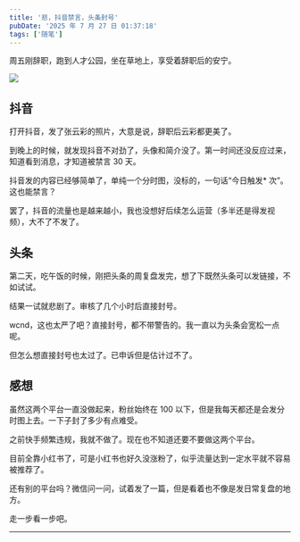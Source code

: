 ```yaml
---
title: '悲，抖音禁言，头条封号'
pubDate: '2025 年 7 月 27 日 01:37:18'
tags: ['随笔']
---
```



周五刚辞职，跑到人才公园，坐在草地上，享受着辞职后的安宁。

![](https://md.p1gd0g.cc/mmbiz_png/OQRlA7Uf7SUjOiaGfL0hnGPRbHHLRxrUttibf7qfW3OibCW6o5vrNWyCKoRuVBfBc6fdpwDAQBbEkEOywU3maErAQ/0?wx_fmt=png)

## 抖音

打开抖音，发了张云彩的照片，大意是说，辞职后云彩都更美了。

到晚上的时候，就发现抖音不对劲了，头像和简介没了。第一时间还没反应过来，知道看到消息，才知道被禁言 30 天。

抖音发的内容已经够简单了，单纯一个分时图，没标的，一句话“今日触发\* 次”。这也能禁言？

罢了，抖音的流量也是越来越小，我也没想好后续怎么运营（多半还是得发视频），大不了不发了。

## 头条

第二天，吃午饭的时候，刚把头条的周复盘发完，想了下既然头条可以发链接，不如试试。

结果一试就悲剧了。审核了几个小时后直接封号。

wcnd，这也太严了吧？直接封号，都不带警告的。我一直以为头条会宽松一点呢。

但怎么想直接封号也太过了。已申诉但是估计过不了。

## 感想

虽然这两个平台一直没做起来，粉丝始终在 100 以下，但是我每天都还是会发分时图上去。一下子封了多少有点难受。

之前快手频繁违规，我就不做了。现在也不知道还要不要做这两个平台。

目前全靠小红书了，可是小红书也好久没涨粉了，似乎流量达到一定水平就不容易被推荐了。

还有别的平台吗？微信问一问，试着发了一篇，但是看着也不像是发日常复盘的地方。

走一步看一步吧。

---


